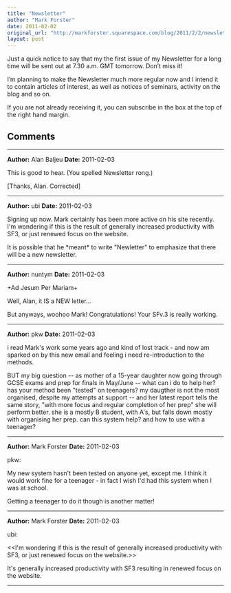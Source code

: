 ```yaml
---
title: "Newsletter"
author: "Mark Forster"
date: 2011-02-02
original_url: "http://markforster.squarespace.com/blog/2011/2/2/newsletter.html"
layout: post
---
```


Just a quick notice to say that my the first issue of my Newsletter for a long time will be sent out at 7.30 a.m. GMT tomorrow. Don’t miss it!

I’m planning to make the Newsletter much more regular now and I intend it to contain articles of interest, as well as notices of seminars, activity on the blog and so on.

If you are not already receiving it, you can subscribe in the box at the top of the right hand margin.


## Comments

---

**Author:** Alan Baljeu
**Date:** 2011-02-03

This is good to hear. (You spelled Newsletter rong.)  
  
[Thanks, Alan. Corrected]

---

**Author:** ubi
**Date:** 2011-02-03

Signing up now. Mark certainly has been more active on his site recently. I'm wondering if this is the result of generally increased productivity with SF3, or just renewed focus on the website.  
  
It is possible that he \*meant\* to write "Newletter" to emphasize that there will be a new newsletter.

---

**Author:** nuntym
**Date:** 2011-02-03

+Ad Jesum Per Mariam+  
  
Well, Alan, it IS a NEW letter...  
  
But anyways, woohoo Mark! Congratulations! Your SFv.3 is really working.

---

**Author:** pkw
**Date:** 2011-02-03

i read Mark's work some years ago and kind of lost track - and now am sparked on by this new email and feeling i need re-introduction to the methods.   
  
BUT my big question -- as mother of a 15-year daughter now going through GCSE exams and prep for finals in May/June -- what can i do to help her? has your method been "tested" on teenagers? my daugther is not the most organised, despite my attempts at support -- and her latest report tells the same story, "with more focus and regular completion of her prep" she will perform better. she is a mostly B student, with A's, but falls down mostly with organising her prep. can this system help? and how to use with a teenager?

---

**Author:** Mark Forster
**Date:** 2011-02-03

pkw:  
  
My new system hasn't been tested on anyone yet, except me. I think it would work fine for a teenager - in fact I wish I'd had this system when I was at school.   
  
Getting a teenager to do it though is another matter!

---

**Author:** Mark Forster
**Date:** 2011-02-03

ubi:  
  
<<I'm wondering if this is the result of generally increased productivity with SF3, or just renewed focus on the website.>>  
  
It's generally increased productivity with SF3 resulting in renewed focus on the website.

---
